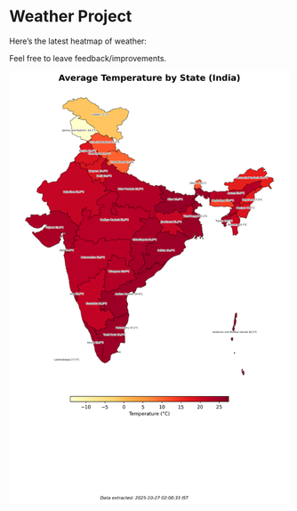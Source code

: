 # Weather Project

Here’s the latest heatmap of weather:

Feel free to leave feedback/improvements.

![India Heatmap](docs/assets/india_heatmap.png?v=FE84EB)

